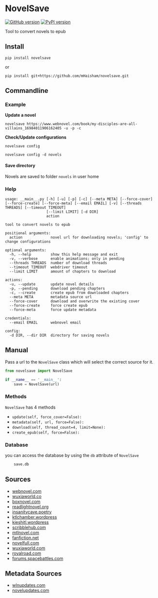 # NovelSave

[![GitHub version](https://badge.fury.io/gh/mHaisham%2Fnovelsave.svg)](https://badge.fury.io/gh/mHaisham%2Fnovelsave) [![PyPI version](https://badge.fury.io/py/novelsave.svg)](https://badge.fury.io/py/novelsave) 

Tool to convert novels to epub

## Install

```
pip install novelsave
```

or

```
pip install git+https://github.com/mHaisham/novelsave.git
```

## Commandline

### Example

**Update a novel**

```
novelsave https://www.webnovel.com/book/my-disciples-are-all-villains_16984011906162405 -u -p -c
```

**Check/Update configurations**

```
novelsave config
```

```
novelsave config -d novels
```

#### Save directory

Novels are saved to folder `novels` in user home

### Help

```batch
usage: __main__.py [-h] [-u] [-p] [-c] [--meta META] [--force-cover] [--force-create] [--force-meta] [--email EMAIL] [-v] [--threads THREADS] [--timeout TIMEOUT]
                   [--limit LIMIT] [-d DIR]
                   action

tool to convert novels to epub

positional arguments:
  action             novel url for downloading novels; 'config' to change configurations

optional arguments:
  -h, --help         show this help message and exit
  -v, --verbose      enable animations; only in pending
  --threads THREADS  number of download threads
  --timeout TIMEOUT  webdriver timeout
  --limit LIMIT      amount of chapters to download

actions:
  -u, --update       update novel details
  -p, --pending      download pending chapters
  -c, --create       create epub from downloaded chapters
  --meta META        metadata source url
  --force-cover      download and overwrite the existing cover
  --force-create     force create epub
  --force-meta       force update metadata

credentials:
  --email EMAIL      webnovel email

config:
  -d DIR, --dir DIR  directory for saving novels
```

## Manual

Pass a url to the `NovelSave` class which will select the correct source for it.

```python
from novelsave import NovelSave

if __name__ == '__main__':
    save = NovelSave(url)
```

### Methods

`NovelSave` has 4 methods

- ```update(self, force_cover=False):```
- ```metadata(self, url, force=False):```
- ```download(self, thread_count=4, limit=None):```
- ```create_epub(self, force=False):```

### Database

you can access the database by using the `db` attribute of `NovelSave`

```python
    save.db
```

## Sources

- [webnovel.com](https://www.webnovel.com)
- [wuxiaworld.co](https://www.wuxiaworld.co)
- [boxnovel.com](https://www.boxnovel.co)
- [readlightnovel.org](https://www.readlightnovel.org)
- [insanitycave.poetry](https://insanitycave.poetry.blog)
- [ktlchamber.wordpress](https://ktlchamber.wordpress.com)
- [kieshitl.wordpress](https://kieshitl.wordpress.com)
- [scribblehub.com](https://www.scribblehub.com)
- [mtlnovel.com](https://www.mtlnovel.com)
- [fanfiction.net](https://www.fanfiction.net)
- [novelfull.com](https://novelfull.com)
- [wuxiaworld.com](https://www.wuxiaworld.com)
- [royalroad.com](https://www.royalroad.com)
- [forums.spacebattles.com](https://forums.spacebattles.com/)

## Metadata Sources

- [wlnupdates.com](https://www.wlnupdates.com)
- [novelupdates.com](https://www.novelupdates.com)